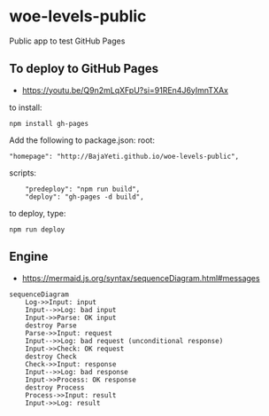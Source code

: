 # woe-levels-public
Public app to test GitHub Pages

## To deploy to GitHub Pages
 - https://youtu.be/Q9n2mLqXFpU?si=91REn4J6yImnTXAx

to install:
```
npm install gh-pages
```

Add the following to package.json:
root:
```
"homepage": "http://BajaYeti.github.io/woe-levels-public",
```


scripts:
```
    "predeploy": "npm run build",
    "deploy": "gh-pages -d build",
```

to deploy, type:
```
npm run deploy
```

## Engine
- https://mermaid.js.org/syntax/sequenceDiagram.html#messages

``` mermaid
sequenceDiagram
    Log->>Input: input
    Input-->>Log: bad input
    Input->>Parse: OK input
    destroy Parse
    Parse->>Input: request
    Input-->>Log: bad request (unconditional response)
    Input->>Check: OK request
    destroy Check
    Check->>Input: response
    Input-->>Log: bad response
    Input->>Process: OK response
    destroy Process
    Process->>Input: result
    Input->>Log: result
```

